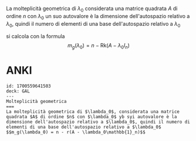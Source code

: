 La molteplicità geometrica di $\lambda_{0}$ considerata una matrice quadrata $A$ di ordine $n$ con $\lambda_{0}$ un suo autovalore è la dimensione dell'autospazio relativo a $\lambda_{0}$, quindi il numero di elementi di una base dell'autospazio relativo a $\lambda_{0}$

si calcola con la formula
$$ m_{g}(\lambda_{0}) = n - \text{Rk}(A - \lambda_{0}I_{n}) $$

# ANKI

```anki
id: 1700559641503
deck: GAL
---
Molteplicità geometrica
===
La molteplicità geometrica di $\lambda_0$, considerata una matrice quadrata $A$ di ordine $n$ con $\lambda_0$ yb syi autovalore è la dimensione dell'autospazio relativo a $\lambda_0$, quindi il numero di elementi di una base dell'autospazio relativo a $\lambda_0$
$$m_g(\lambda_0) = n - r(A - \lambda_0\mathbb{1}_n)$$
```
